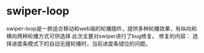 # swiper-loop
swiper-loop是一款适合移动和web端的轮播插件，提供多种轮播效果，有纵向和横向两种轮播方式可供选择
此次主要对swiper进行了bug修复。
修复的内容：
选择进度条模式下的自动无缝轮播时，当前进度条错位的问题。
